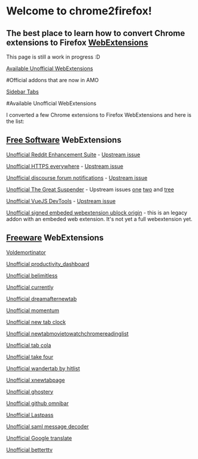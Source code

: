 # Welcome to chrome2firefox!
## The best place to learn how to convert Chrome extensions to Firefox [WebExtensions](https://developer.mozilla.org/en-US/Add-ons/WebExtensions)
This page is still a work in progress :D

[Available Unofficial WebExtensions](#UnofficialWebExtensions)

#Official addons that are now in AMO

[Sidebar Tabs](https://addons.mozilla.org/en-US/firefox/addon/sidebar-tabs-webextension/)


#Available Unofficial WebExtensions <a name="UnofficialWebExtensions"></a>


I converted a few Chrome extensions to Firefox WebExtensions and here is the list:

## [Free Software](https://en.m.wikipedia.org/wiki/Free_software) WebExtensions

[Unofficial Reddit Enhancement Suite](/chrome2firefox/addons/unofficial_reddit_enhancement_suite-5.4.3-an+fx.xpi) - [Upstream issue](https://github.com/honestbleeps/Reddit-Enhancement-Suite/issues/3510)

[Unofficial HTTPS everywhere](/chrome2firefox/addons/unofficial_https_everywere-2017.2.13-an+fx.xpi) - [Upstream issue](https://github.com/EFForg/https-everywhere/issues/7389#issuecomment-255483554)

[Unofficial discourse forum notifications](/chrome2firefox/addons/unofficial_discourse_forum_notifications-1.1.4-an+fx.xpi) - [Upstream issue](https://github.com/alepolidori/chrome-discourse-notifications/issues/26)

[Unofficial The Great Suspender](/chrome2firefox/addons/unofficial_the_great_suspender-6.21-an+fx.xpi) - Upstream issues [one](https://github.com/deanoemcke/thegreatsuspender/issues/266) [two](https://github.com/deanoemcke/thegreatsuspender/issues/373) and [tree](https://github.com/deanoemcke/thegreatsuspender/issues/409)


[Unofficial VueJS DevTools](/chrome2firefox/addons/unofficial_vuejs_devtools-3.1.2-an+fx.xpi) - [Upstream issue](https://github.com/vuejs/vue-devtools/issues/57)

[Unofficial signed embeded webextension ublock origin](/chrome2firefox/addons/unofficial_signed_embeded_webextension_ublock_origin-1.11.3b1-fx.xpi) - this is an legacy addon with an embeded web extension. It's not yet a full webextension yet.


## [Freeware](https://en.m.wikipedia.org/wiki/Freeware) WebExtensions

[Voldemortinator](/chrome2firefox/addons/voldemortinator-1.14-an+fx.xpi)

[Unofficial productivity_dashboard](/chrome2firefox/addons/newtab/unofficialbeautab_productivity_dashboard-1.0.27-an+fx.xpi)

[Unofficial belimitless](/chrome2firefox/addons/newtab/unofficialbelimitless-1.3.3-an+fx.xpi)

[Unofficial currently](/chrome2firefox/addons/newtab/unofficialcurrently-3.2.2-an+fx.xpi)

[Unofficial dreamafternewtab](/chrome2firefox/addons/newtab/unofficialdreamafternewtab-0.3.12-an+fx.xpi)

[Unofficial momentum](/chrome2firefox/addons/newtab/unofficialmomentum-0.92.2-an+fx.xpi)

[Unofficial new tab clock](/chrome2firefox/addons/newtab/unofficialnew_tab_clock-2.6-an+fx.xpi)

[Unofficial newtabmovietowatchchromereadinglist](/chrome2firefox/addons/newtab/unofficialnewtabmovietowatchchromereadinglist-1.0.6-an+fx.xpi)

[Unofficial tab cola](/chrome2firefox/addons/newtab/unofficialtab_cola-0.3-an+fx.xpi)

[Unofficial take four](/chrome2firefox/addons/newtab/unofficialtake_four-0.24-an+fx.xpi)

[Unofficial wandertab by hitlist](/chrome2firefox/addons/newtab/unofficialwandertab_by_hitlist-1.2.11-an+fx.xpi)

[Unofficial xnewtabpage](/chrome2firefox/addons/newtab/unofficialxnewtabpage-4.8.2-an+fx.xpi)

[Unofficial ghostery](/chrome2firefox/addons/unofficial_ghostery-7.1.3.1-an+fx.xpi)

[Unofficial github omnibar](/chrome2firefox/addons/unofficial_github_omnibar-0.1.2-an+fx.xpi)

[Unofficial Lastpass](/chrome2firefox/addons/unofficial_lastpass_free_password_manager-4.1.40.69-an+fx.xpi)

[Unofficial saml message decoder](/chrome2firefox/addons/unofficial_saml_message_decoder-1.0.1-an+fx.xpi)

[Unofficial Google translate](/chrome2firefox/addons/unofficial_google_translate-2.0.6-an+fx.xpi)

[Unofficial betterttv](/chrome2firefox/addons/unofficial_betterttv-6.9-an+fx.xpi)
